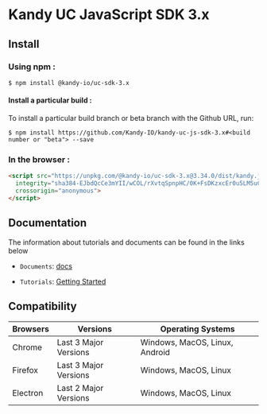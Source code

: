 # Kandy UC JavaScript SDK 3.x

## Install

### Using npm :

`$ npm install @kandy-io/uc-sdk-3.x`

#### Install a particular build :

To install a particular build branch or beta branch with the Github URL, run:

`$ npm install https://github.com/Kandy-IO/kandy-uc-js-sdk-3.x#<build number or "beta"> --save`

### In the browser :
```html
<script src="https://unpkg.com/@kandy-io/uc-sdk-3.x@3.34.0/dist/kandy.js"
  integrity="sha384-EJbdQcCe3mYII/wCOL/rXvtqSpnpHC/0K+FsDKzxcEr0u5LM5uCMHewiEhv+deRU"
  crossorigin="anonymous">
</script>
```
## Documentation

The information about tutorials and documents can be found in the links below

* `Documents`: [docs](https://kandy-io.github.io/kandy-uc-js-sdk-3.x/docs)

* `Tutorials`:  [Getting Started](https://kandy-io.github.io/kandy-uc-js-sdk-3.x/tutorials/?config=us#/Getting%20Started)

## Compatibility

| Browsers | Versions              | Operating Systems              |
|----------|-----------------------|--------------------------------|
| Chrome   | Last 3 Major Versions | Windows, MacOS, Linux, Android |
| Firefox  | Last 3 Major Versions | Windows, MacOS, Linux          |
| Electron | Last 2 Major Versions | Windows, MacOS, Linux          |
